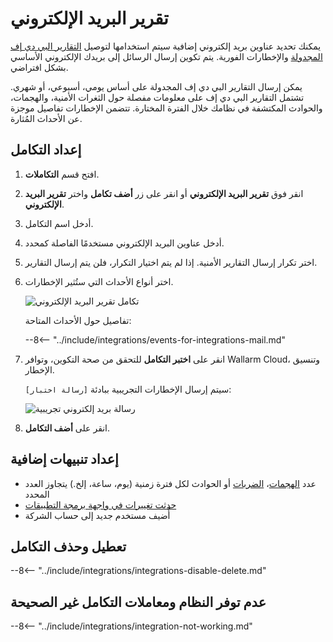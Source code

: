 # تقرير البريد الإلكتروني

يمكنك تحديد عناوين بريد إلكتروني إضافية سيتم استخدامها لتوصيل [التقارير البي دي إف المجدولة](../../../user-guides/search-and-filters/custom-report.md) والإخطارات الفورية. يتم تكوين إرسال الرسائل إلى بريدك الإلكتروني الأساسي بشكل افتراضي.

يمكن إرسال التقارير البي دي إف المجدولة على أساس يومي، أسبوعي، أو شهري. تشتمل التقارير البي دي إف على معلومات مفصلة حول الثغرات الأمنية، والهجمات، والحوادث المكتشفة في نظامك خلال الفترة المختارة. تتضمن الإخطارات تفاصيل موجزة عن الأحداث المُثارة.

## إعداد التكامل

1. افتح قسم **التكاملات**.
1. انقر فوق **تقرير البريد الإلكتروني** أو انقر على زر **أضف تكامل** واختر **تقرير البريد الإلكتروني**.
1. أدخل اسم التكامل.
1. أدخل عناوين البريد الإلكتروني مستخدمًا الفاصلة كمحدد.
1. اختر تكرار إرسال التقارير الأمنية. إذا لم يتم اختيار التكرار، فلن يتم إرسال التقارير.
1. اختر أنواع الأحداث التي ستُثير الإخطارات.

    ![تكامل تقرير البريد الإلكتروني](../../../images/user-guides/settings/integrations/add-email-report-integration.png)

    تفاصيل حول الأحداث المتاحة:

    --8<-- "../include/integrations/events-for-integrations-mail.md"

1. انقر على **اختبر التكامل** للتحقق من صحة التكوين، وتوافر Wallarm Cloud، وتنسيق الإخطار.

    سيتم إرسال الإخطارات التجريبية ببادئة `[رسالة اختبار]`:

    ![رسالة بريد إلكتروني تجريبية](../../../images/user-guides/settings/integrations/test-email-scope-changed.png)

1. انقر على **أضف التكامل**.

## إعداد تنبيهات إضافية

* عدد [الهجمات](../../../glossary-en.md#attack)، [الضربات](../../../glossary-en.md#hit) أو الحوادث لكل فترة زمنية (يوم، ساعة، إلخ.) يتجاوز العدد المحدد
* [حدثت تغييرات في واجهة برمجة التطبيقات](../../../api-discovery/track-changes.md)
* أُضيف مستخدم جديد إلى حساب الشركة

## تعطيل وحذف التكامل

--8<-- "../include/integrations/integrations-disable-delete.md"

## عدم توفر النظام ومعاملات التكامل غير الصحيحة

--8<-- "../include/integrations/integration-not-working.md"